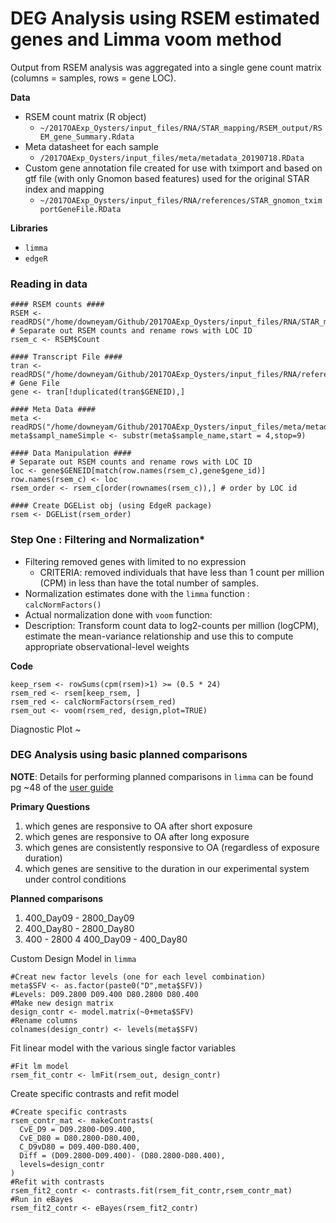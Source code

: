 # DEG Analysis using RSEM estimated genes and Limma voom method


Output from RSEM analysis was aggregated into a single gene count matrix (columns = samples, rows = gene LOC).

**Data**
* RSEM count matrix (R object)
  * `~/2017OAExp_Oysters/input_files/RNA/STAR_mapping/RSEM_output/RSEM_gene_Summary.Rdata`
* Meta datasheet for each sample
  * `/2017OAExp_Oysters/input_files/meta/metadata_20190718.RData`
* Custom gene annotation file created for use with tximport and based on gtf file (with only Gnomon based features) used for the original STAR index and mapping
  * `~/2017OAExp_Oysters/input_files/RNA/references/STAR_gnomon_tximportGeneFile.RData`

**Libraries**
* `limma`
* `edgeR`

### Reading in data
```
#### RSEM counts ####
RSEM <-  readRDS("/home/downeyam/Github/2017OAExp_Oysters/input_files/RNA/STAR_mapping/RSEM_output/RSEM_gene_Summary.Rdata")
# Separate out RSEM counts and rename rows with LOC ID
rsem_c <- RSEM$Count

#### Transcript File ####
tran <- readRDS("/home/downeyam/Github/2017OAExp_Oysters/input_files/RNA/references/STAR_gnomon_tximportGeneFile.RData")
# Gene File
gene <- tran[!duplicated(tran$GENEID),]

#### Meta Data ####
meta <- readRDS("/home/downeyam/Github/2017OAExp_Oysters/input_files/meta/metadata_20190718.RData")
meta$sampl_nameSimple <- substr(meta$sample_name,start = 4,stop=9)

#### Data Manipulation ####
# Separate out RSEM counts and rename rows with LOC ID
loc <- gene$GENEID[match(row.names(rsem_c),gene$gene_id)]
row.names(rsem_c) <- loc
rsem_order <- rsem_c[order(rownames(rsem_c)),] # order by LOC id

#### Create DGEList obj (using EdgeR package)
rsem <- DGEList(rsem_order) 
```

### Step One : Filtering and Normalization*
* Filtering removed genes with limited to no expression
  * CRITERIA: removed individuals that have less than 1 count per million (CPM) in less than have the total number of samples.
* Normalization estimates done with the `limma` function : `calcNormFactors()`
* Actual normalization done with `voom` function:
 * Description: Transform count data to log2-counts per million (logCPM), estimate the mean-variance relationship and use this to compute appropriate observational-level weights

**Code**
```
keep_rsem <- rowSums(cpm(rsem)>1) >= (0.5 * 24)
rsem_red <- rsem[keep_rsem, ]
rsem_red <- calcNormFactors(rsem_red)
rsem_out <- voom(rsem_red, design,plot=TRUE)
```
Diagnostic Plot
~[](https://github.com/epigeneticstoocean/2017OAExp_Oysters/blob/master/notebook/img/voom_RSEM_meanVarPlot.png)

### DEG Analysis using basic planned comparisons

**NOTE**: Details for performing planned comparisons in `limma` can be found pg ~48 of the [user guide](https://www.bioconductor.org/packages/release/bioc/vignettes/limma/inst/doc/usersguide.pdf)

**Primary Questions**
1) which genes are responsive to OA after short exposure
2) which genes are responsive to OA after long exposure
3) which genes are consistently responsive to OA (regardless of exposure duration)
4) which genes are sensitive to the duration in our experimental system under control conditions

**Planned comparisons**
1) 400_Day09 - 2800_Day09
2) 400_Day80 - 2800_Day80
3) 400 - 2800
4  400_Day09 - 400_Day80

Custom Design Model in `limma`
```
#Creat new factor levels (one for each level combination)
meta$SFV <- as.factor(paste0("D",meta$SFV))
#Levels: D09.2800 D09.400 D80.2800 D80.400
#Make new design matrix
design_contr <- model.matrix(~0+meta$SFV)
#Rename columns
colnames(design_contr) <- levels(meta$SFV)
```

Fit linear model with the various single factor variables
```
#Fit lm model
rsem_fit_contr <- lmFit(rsem_out, design_contr)
```

Create specific contrasts and refit model
```
#Create specific contrasts
rsem_contr_mat <- makeContrasts(
  CvE_D9 = D09.2800-D09.400,
  CvE_D80 = D80.2800-D80.400,
  C_D9vD80 = D09.400-D80.400,
  Diff = (D09.2800-D09.400)- (D80.2800-D80.400),
  levels=design_contr
)
#Refit with contrasts
rsem_fit2_contr <- contrasts.fit(rsem_fit_contr,rsem_contr_mat)
#Run in eBayes
rsem_fit2_contr <- eBayes(rsem_fit2_contr)
```



